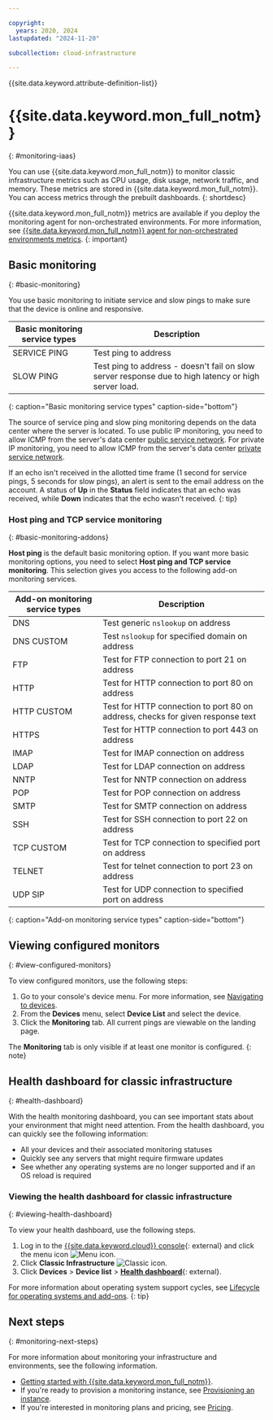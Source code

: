 ```yaml
---

copyright:
  years: 2020, 2024
lastupdated: "2024-11-20"

subcollection: cloud-infrastructure

---
```


{{site.data.keyword.attribute-definition-list}}

# {{site.data.keyword.mon_full_notm}}
{: #monitoring-iaas}

You can use {{site.data.keyword.mon_full_notm}} to monitor classic infrastructure metrics such as CPU usage, disk usage, network traffic, and memory. These metrics are stored in {{site.data.keyword.mon_full_notm}}. You can access metrics through the prebuilt dashboards.
{: shortdesc}

{{site.data.keyword.mon_full_notm}} metrics are available if you deploy the monitoring agent for non-orchestrated environments. For more information, see [{{site.data.keyword.mon_full_notm}} agent for non-orchestrated environments metrics](/docs/virtual-servers?topic=virtual-servers-enabling-monitoring-light-no-driver#monitoring-light-metrics).
{: important} 

## Basic monitoring
{: #basic-monitoring}

You use basic monitoring to initiate service and slow pings to make sure that the device is online and responsive. 

| Basic monitoring service types | Description |
|--------------------------------|-------------|
| SERVICE PING                   | Test ping to address |
| SLOW PING | Test ping to address - doesn't fail on slow server response due to high latency or high server load. |
{: caption="Basic monitoring service types" caption-side="bottom"}

The source of service ping and slow ping monitoring depends on the data center where the server is located. To use public IP monitoring, you need to allow ICMP from the server's data center [public service network](/docs/cloud-infrastructure?topic=cloud-infrastructure-ibm-cloud-ip-ranges#front-end-network). For private IP monitoring, you need to allow ICMP from the server's data center [private service network](/docs/cloud-infrastructure?topic=cloud-infrastructure-ibm-cloud-ip-ranges#service-network).

If an echo isn't received in the allotted time frame (1 second for service pings, 5 seconds for slow pings), an alert is sent to the email address on the account. A status of **Up** in the **Status** field indicates that an echo was received, while **Down** indicates that the echo wasn't received.
{: tip}

### Host ping and TCP service monitoring
{: #basic-monitoring-addons}

**Host ping** is the default basic monitoring option. If you want more basic monitoring options, you need to select **Host ping and TCP service monitoring**. This selection gives you access to the following add-on monitoring services.

| Add-on monitoring service types | Description |
| ----- | ----- |
| DNS | Test generic `nslookup` on address |
| DNS CUSTOM | Test `nslookup` for specified domain on address |
| FTP | Test for FTP connection to port 21 on address |
| HTTP | Test for HTTP connection to port 80 on address |
| HTTP CUSTOM | Test for HTTP connection to port 80 on address, checks for given response text | 
| HTTPS | Test for HTTP connection to port 443 on address |
| IMAP | Test for IMAP connection on address |
| LDAP | Test for LDAP connection on address |
| NNTP | Test for NNTP connection on address |
| POP | Test for POP connection on address |
| SMTP | Test for SMTP connection on address |
| SSH | Test for SSH connection to port 22 on address |
| TCP CUSTOM | Test for TCP connection to specified port on address |
| TELNET | Test for telnet connection to port 23 on address |
| UDP SIP | Test for UDP connection to specified port on address |
{: caption="Add-on monitoring service types" caption-side="bottom"}

## Viewing configured monitors
{: #view-configured-monitors}

To view configured monitors, use the following steps:
1. Go to your console's device menu. For more information, see [Navigating to devices](/docs/virtual-servers?topic=virtual-servers-navigating-devices).
2. From the **Devices** menu, select **Device List** and select the device.
3. Click the **Monitoring** tab. All current pings are viewable on the landing page.

The **Monitoring** tab is only visible if at least one monitor is configured.
{: note}

## Health dashboard for classic infrastructure
{: #health-dashboard}

With the health monitoring dashboard, you can see important stats about your environment that might need attention. From the health dashboard, you can quickly see the following information:

* All your devices and their associated monitoring statuses
* Quickly see any servers that might require firmware updates
* See whether any operating systems are no longer supported and if an OS reload is required 

### Viewing the health dashboard for classic infrastructure
{: #viewing-health-dashboard}

To view your health dashboard, use the following steps.

1. Log in to the [{{site.data.keyword.cloud}} console](/login){: external} and click the menu icon ![Menu icon](../icons/icon_hamburger.svg "Menu").
1. Click **Classic Infrastructure** ![Classic icon](../icons/classic.svg "Classic").
1. Click **Devices** > **Device list** > [**Health dashboard**](/gen1/infrastructure/health-dashboard){: external}.

For more information about operating system support cycles, see [Lifecycle for operating systems and add-ons](/docs/bare-metal?topic=bare-metal-product-lifecycle-classic).
{: tip}

## Next steps
{: #monitoring-next-steps}

For more information about monitoring your infrastructure and environments, see the following information.

* [Getting started with {{site.data.keyword.mon_full_notm}}](/docs/monitoring?topic=monitoring-getting-started).
* If you're ready to provision a monitoring instance, see [Provisioning an instance](/docs/monitoring?topic=monitoring-provision).
* If you're interested in monitoring plans and pricing, see [Pricing](/docs/monitoring?topic=monitoring-pricing_plans).
